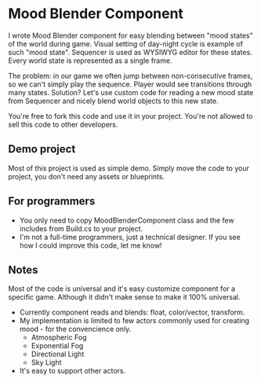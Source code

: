 # Mood Blender Component

I wrote Mood Blender component for easy blending between "mood states" of the world during game. Visual setting of day-night cycle is example of such "mood state".
Sequencer is used as WYSIWYG editor for these states. Every world state is represented as a single frame. 

The problem: in our game we often jump between non-consecutive frames, so we can't simply play the sequence. Player would see transitions through many states.
Solution? Let's use custom code for reading a new mood state from Sequencer and nicely blend world objects to this new state.

You're free to fork this code and use it in your project. You're not allowed to sell this code to other developers.

## Demo project
Most of this project is used as simple demo. Simply move the code to your project, you don't need any assets or blueprints.

## For programmers  
* You only need to copy MoodBlenderComponent class and the few includes from Build.cs to your project.
* I'm not a full-time programmers, just a technical designer. If you see how I could improve this code, let me know!

## Notes
Most of the code is universal and it's easy customize component for a specific game. Although it didn't make sense to make it 100% universal.
* Currently component reads and blends: float, color/vector, transform. 
* My implementation is limited to few actors commonly used for creating mood - for the convencience only.
  * Atmospheric Fog
  * Exponential Fog
  * Directional Light
  * Sky Light
* It's easy to support other actors.